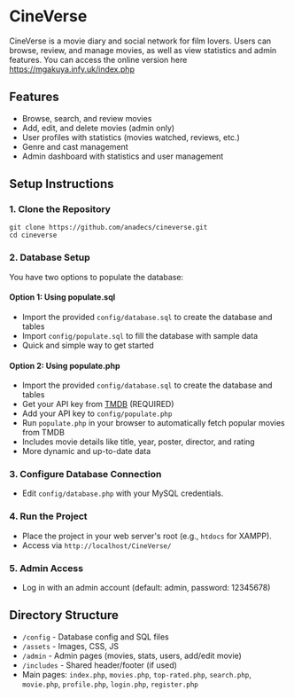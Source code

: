 # CineVerse

CineVerse is a movie diary and social network for film lovers. Users can browse, review, and manage movies, as well as view statistics and admin features.
You can access the online version here https://mgakuya.infy.uk/index.php
## Features

- Browse, search, and review movies
- Add, edit, and delete movies (admin only)
- User profiles with statistics (movies watched, reviews, etc.)
- Genre and cast management
- Admin dashboard with statistics and user management

## Setup Instructions

### 1. Clone the Repository

```
git clone https://github.com/anadecs/cineverse.git
cd cineverse
```

### 2. Database Setup

You have two options to populate the database:

#### Option 1: Using populate.sql

- Import the provided `config/database.sql` to create the database and tables
- Import `config/populate.sql` to fill the database with sample data
- Quick and simple way to get started

#### Option 2: Using populate.php

- Import the provided `config/database.sql` to create the database and tables
- Get your API key from [TMDB](https://www.themoviedb.org/settings/api) (REQUIRED)
- Add your API key to `config/populate.php`
- Run `populate.php` in your browser to automatically fetch popular movies from TMDB
- Includes movie details like title, year, poster, director, and rating
- More dynamic and up-to-date data

### 3. Configure Database Connection

- Edit `config/database.php` with your MySQL credentials.

### 4. Run the Project

- Place the project in your web server's root (e.g., `htdocs` for XAMPP).
- Access via `http://localhost/CineVerse/`

### 5. Admin Access

- Log in with an admin account (default: admin, password: 12345678)

## Directory Structure

- `/config` - Database config and SQL files
- `/assets` - Images, CSS, JS
- `/admin` - Admin pages (movies, stats, users, add/edit movie)
- `/includes` - Shared header/footer (if used)
- Main pages: `index.php`, `movies.php`, `top-rated.php`, `search.php`, `movie.php`, `profile.php`, `login.php`, `register.php`
